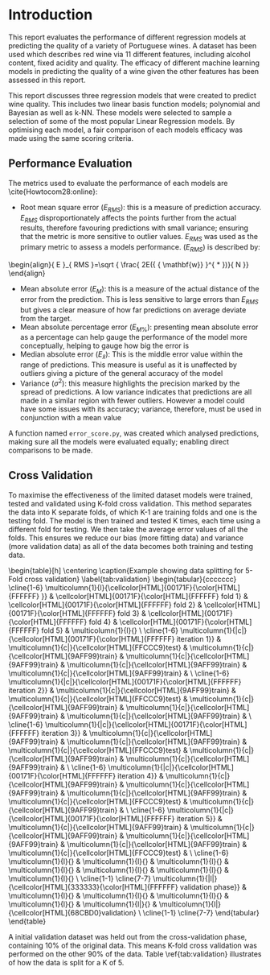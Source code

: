 
# Introduction

This report evaluates the performance of different regression models at predicting the quality of a variety of Portuguese wines. A dataset has been used which describes red wine via 11 different features, including alcohol content, fixed acidity and quality. The efficacy of different machine learning models in predicting the quality of a wine given the other features has been assessed in this report.  

This report discusses three regression models that were created to predict wine quality. This includes two linear basis function models; polynomial and Bayesian as well as k-NN. These models were selected to sample a selection of some of the most popular Linear Regression models. By optimising each model, a fair comparison of each models efficacy was made using the same scoring criteria.

## Performance Evaluation

The metrics used to evaluate the performance of each models are \cite{Howtocom28:online}:

- Root mean square error (${E}_{RMS}$): this is a measure of prediction accuracy. ${E}_{RMS}$ disproportionately affects the points further from the actual results, therefore favouring predictions with small variance; ensuring that the metric is more sensitive to outlier values. ${E}_{RMS}$  was used as the primary metric to assess a models performance. (${E}_{RMS}$) is described by:

\begin{align}{ E }_{ RMS }=\sqrt { \frac{ 2E({ { \mathbf{w}} }^{ * })}{ N }}
\end{align}

- Mean absolute error (${ E }_{ M }$): this is a measure of the actual distance of the error from the prediction. This is less sensitive to large errors than   ${E}_{RMS }$ but gives a clear measure of how far predictions on average deviate from the target.
- Mean absolute percentage error (${ E }_{ M \% }$): presenting mean absolute error as a percentage can help gauge the performance of the model more conceptually, helping to gauge how big the error is
- Median absolute error (${ E }_{ \tilde { x }  }$): This is the middle error value within the range of predictions. This measure is useful as it is unaffected by outliers giving a picture of the general accuracy of the model
- Variance (${ \sigma }^{ 2 }$): this measure highlights the precision marked by the spread of predictions. A low variance indicates that predictions are all made in a similar region with fewer outliers. However a model could have some issues with its accuracy; variance, therefore, must be used in conjunction with a mean value  

A function named `error_score.py`, was created which analysed predictions, making sure all the models were evaluated equally; enabling direct comparisons to be made.

## Cross Validation

To maximise the effectiveness of the limited dataset models were trained, tested and validated using K-fold cross validation. This method separates the data into K separate folds, of which K-1 are training folds and one is the testing fold. The model is then trained and tested K times, each time using a different fold for testing. We then take the average error values of all the folds. This ensures we reduce our bias (more fitting data) and variance (more validation data) as all of the data becomes both training and testing data.

\begin{table}[h]
\centering
\caption{Example showing data splitting for 5-Fold cross validation}
\label{tab:validation}
\begin{tabular}{ccccccc}
\cline{1-6}
\multicolumn{1}{l}{\cellcolor[HTML]{00171F}{\color[HTML]{FFFFFF} }} & \cellcolor[HTML]{00171F}{\color[HTML]{FFFFFF} fold 1} & \cellcolor[HTML]{00171F}{\color[HTML]{FFFFFF} fold 2} & \cellcolor[HTML]{00171F}{\color[HTML]{FFFFFF} fold 3} & \cellcolor[HTML]{00171F}{\color[HTML]{FFFFFF} fold 4} & \cellcolor[HTML]{00171F}{\color[HTML]{FFFFFF} fold 5} & \multicolumn{1}{l}{} \\ \cline{1-6}
\multicolumn{1}{|c|}{\cellcolor[HTML]{00171F}{\color[HTML]{FFFFFF} iteration 1}} & \multicolumn{1}{c|}{\cellcolor[HTML]{FFCCC9}test} & \multicolumn{1}{c|}{\cellcolor[HTML]{9AFF99}train} & \multicolumn{1}{c|}{\cellcolor[HTML]{9AFF99}train} & \multicolumn{1}{c|}{\cellcolor[HTML]{9AFF99}train} & \multicolumn{1}{c|}{\cellcolor[HTML]{9AFF99}train} &  \\ \cline{1-6}
\multicolumn{1}{|c|}{\cellcolor[HTML]{00171F}{\color[HTML]{FFFFFF} iteration 2}} & \multicolumn{1}{c|}{\cellcolor[HTML]{9AFF99}train} & \multicolumn{1}{c|}{\cellcolor[HTML]{FFCCC9}test} & \multicolumn{1}{c|}{\cellcolor[HTML]{9AFF99}train} & \multicolumn{1}{c|}{\cellcolor[HTML]{9AFF99}train} & \multicolumn{1}{c|}{\cellcolor[HTML]{9AFF99}train} &  \\ \cline{1-6}
\multicolumn{1}{|c|}{\cellcolor[HTML]{00171F}{\color[HTML]{FFFFFF} iteration 3}} & \multicolumn{1}{c|}{\cellcolor[HTML]{9AFF99}train} & \multicolumn{1}{c|}{\cellcolor[HTML]{9AFF99}train} & \multicolumn{1}{c|}{\cellcolor[HTML]{FFCCC9}test} & \multicolumn{1}{c|}{\cellcolor[HTML]{9AFF99}train} & \multicolumn{1}{c|}{\cellcolor[HTML]{9AFF99}train} &  \\ \cline{1-6}
\multicolumn{1}{|c|}{\cellcolor[HTML]{00171F}{\color[HTML]{FFFFFF} iteration 4}} & \multicolumn{1}{c|}{\cellcolor[HTML]{9AFF99}train} & \multicolumn{1}{c|}{\cellcolor[HTML]{9AFF99}train} & \multicolumn{1}{c|}{\cellcolor[HTML]{9AFF99}train} & \multicolumn{1}{c|}{\cellcolor[HTML]{FFCCC9}test} & \multicolumn{1}{c|}{\cellcolor[HTML]{9AFF99}train} &  \\ \cline{1-6}
\multicolumn{1}{|c|}{\cellcolor[HTML]{00171F}{\color[HTML]{FFFFFF} iteration 5}} & \multicolumn{1}{c|}{\cellcolor[HTML]{9AFF99}train} & \multicolumn{1}{c|}{\cellcolor[HTML]{9AFF99}train} & \multicolumn{1}{c|}{\cellcolor[HTML]{9AFF99}train} & \multicolumn{1}{c|}{\cellcolor[HTML]{9AFF99}train} & \multicolumn{1}{c|}{\cellcolor[HTML]{FFCCC9}test} &  \\ \cline{1-6}
\multicolumn{1}{l}{} & \multicolumn{1}{l}{} & \multicolumn{1}{l}{} & \multicolumn{1}{l}{} & \multicolumn{1}{l}{} & \multicolumn{1}{l}{} & \multicolumn{1}{l}{} \\ \cline{1-1} \cline{7-7}
\multicolumn{1}{|l|}{\cellcolor[HTML]{333333}{\color[HTML]{FFFFFF} validation phase}} & \multicolumn{1}{l}{} & \multicolumn{1}{l}{} & \multicolumn{1}{l}{} & \multicolumn{1}{l}{} & \multicolumn{1}{l|}{} & \multicolumn{1}{l|}{\cellcolor[HTML]{68CBD0}validation} \\ \cline{1-1} \cline{7-7}
\end{tabular}
\end{table}

A initial validation dataset was held out from the cross-validation phase, containing 10% of the original data. This means K-fold cross validation was performed on the other 90% of the data. Table \ref{tab:validation} illustrates of how the data is split for a K of 5.

